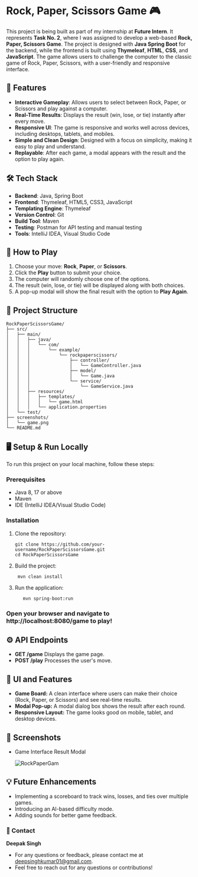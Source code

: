 # Rock, Paper, Scissors Game 🎮

This project is being built as part of my internship at **Future Intern**. It represents **Task No. 2**, where I was assigned to develop a web-based **Rock, Paper, Scissors Game**. The project is designed with **Java Spring Boot** for the backend, while the frontend is built using **Thymeleaf**, **HTML**, **CSS**, and **JavaScript**. The game allows users to challenge the computer to the classic game of Rock, Paper, Scissors, with a user-friendly and responsive interface.


## 🚀 Features

- **Interactive Gameplay**: Allows users to select between Rock, Paper, or Scissors and play against a computer.
- **Real-Time Results**: Displays the result (win, lose, or tie) instantly after every move.
- **Responsive UI**: The game is responsive and works well across devices, including desktops, tablets, and mobiles.
- **Simple and Clean Design**: Designed with a focus on simplicity, making it easy to play and understand.
- **Replayable**: After each game, a modal appears with the result and the option to play again.

## 🛠️ Tech Stack

- **Backend**: Java, Spring Boot
- **Frontend**: Thymeleaf, HTML5, CSS3, JavaScript
- **Templating Engine**: Thymeleaf
- **Version Control**: Git
- **Build Tool**: Maven
- **Testing**: Postman for API testing and manual testing
- **Tools**: IntelliJ IDEA, Visual Studio Code

## 📜 How to Play

1. Choose your move: **Rock**, **Paper**, or **Scissors**.
2. Click the **Play** button to submit your choice.
3. The computer will randomly choose one of the options.
4. The result (win, lose, or tie) will be displayed along with both choices.
5. A pop-up modal will show the final result with the option to **Play Again**.

## 📂 Project Structure



```
RockPaperScissorsGame/
├── src/
│   ├── main/
│   │   ├── java/
│   │   │   └── com/
│   │   │       └── example/
│   │   │           └── rockpaperscissors/
│   │   │               ├── controller/
│   │   │               │   └── GameController.java
│   │   │               ├── model/
│   │   │               │   └── Game.java
│   │   │               └── service/
│   │   │                   └── GameService.java
│   │   ├── resources/
│   │   │   ├── templates/
│   │   │   │   └── game.html
│   │   │   └── application.properties
│   └── test/
├── screenshots/
│   └── game.png
└── README.md
```

## 🖥️ Setup & Run Locally

To run this project on your local machine, follow these steps:

### Prerequisites

- Java 8, 17 or above
- Maven
- IDE (IntelliJ IDEA/Visual Studio Code)

### Installation

1. Clone the repository:

   ```
   git clone https://github.com/your-username/RockPaperScissorsGame.git
   cd RockPaperScissorsGame
   ```
2. Build the project:
    ```
     mvn clean install
   ```
3. Run the application:
   ```
      mvn spring-boot:run
   ```
### Open your browser and navigate to http://localhost:8080/game to play!

## ⚙️ API Endpoints
- **GET	/game**	Displays the game page.
- **POST	/play**	Processes the user's move.
## 🎨 UI and Features
- **Game Board:** A clean interface where users can make their choice (Rock, Paper, or Scissors) and see real-time results.
- **Modal Pop-up:** A modal dialog box shows the result after each round.
 - **Responsive Layout:** The game looks good on mobile, tablet, and desktop devices.
## 📸 Screenshots
- Game Interface	Result Modal

    ![RockPaperGam](https://github.com/user-attachments/assets/84c03c05-ae29-4963-aac2-2406b71cef69)

## 💡 Future Enhancements
- Implementing a scoreboard to track wins, losses, and ties over multiple games.
- Introducing an AI-based difficulty mode.
- Adding sounds for better game feedback.
### 📧 Contact
**Deepak Singh**
- For any questions or feedback, please contact me at deepsinghkumar01@gmail.com.
- Feel free to reach out for any questions or contributions!
